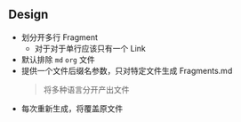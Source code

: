 ## Design
- 划分开多行 Fragment 
  - 对于对于单行应该只有一个 Link
- 默认排除 `md` `org` 文件
- 提供一个文件后缀名参数，只对特定文件生成 Fragments.md
  > 将多种语言分开产出文件
- 每次重新生成，将覆盖原文件
